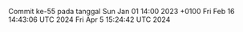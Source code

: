 Commit ke-55 pada tanggal Sun Jan 01 14:00 2023 +0100
Fri Feb 16 14:43:06 UTC 2024
Fri Apr  5 15:24:42 UTC 2024
